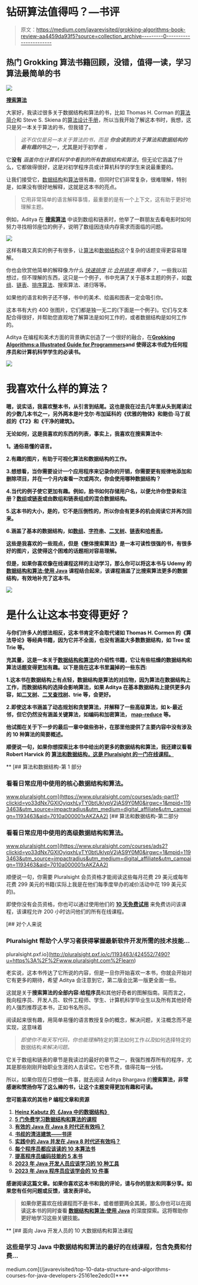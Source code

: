 # 钻研算法值得吗？—书评

> 原文：<https://medium.com/javarevisited/grokking-algorithms-book-review-aa4459da93f5?source=collection_archive---------0----------------------->

## 热门 Grokking 算法书籍回顾，没错，值得一读，学习算法最简单的书

[![](img/abc162deac5c6f66c9c031a001cf4fbb.png)](https://www.amazon.com/Grokking-Algorithms-illustrated-programmers-curious/dp/1617292230/?tag=javamysqlanta-20)

[**搜索算法**](https://www.amazon.com/Grokking-Algorithms-illustrated-programmers-curious/dp/1617292230/?tag=javamysqlanta-20)

大家好，我读过很多关于数据结构和算法的书，比如 Thomas H. Corman 的[算法简介](http://www.amazon.com/dp/0072970545/?tag=javamysqlanta-20)和 Steve S. Skiena 的[算法设计手册](http://www.amazon.com/Algorithm-Design-Manual-Steven-Skiena/dp/1849967202?tag=javamysqlanta-20)，所以当我开始了解这本书时，我想，这只是另一本关于算法的书，但我错了。

> *这不仅仅是另一本关于算法的书，而是* ***你会读到的关于算法和数据结构的最有趣的*书之一，尤其是对于初学者** *。*

它**没有** *涵盖你在计算机科学中看到的所有数据结构和算法*，但无论它涵盖了什么，它都做得很好，这是对初学程序员或计算机科学的学生来说最重要的。

让我们接受它，[数据结构](https://medium.freecodecamp.org/these-are-the-best-free-courses-to-learn-data-structures-and-algorithms-in-depth-4d52f0d6b35a)和[算法](https://dev.to/javinpaul/10-data-structure-algorithms-sql-and-java-courses-to-crack-any-programming-job-interview-11f6)很有趣，但同时它们非常复杂，很难理解，特别是，如果没有很好地解释，这就是这本书的亮点。

> 它用非常简单的语言解释事情，最重要的是有一个上下文，这有助于更好地理解主题。

例如，Aditya 在 [**搜索算法**](https://www.amazon.com/Grokking-Algorithms-illustrated-programmers-curious/dp/1617292230/?tag=javamysqlanta-20) 中谈到数组和链表时，他举了一群朋友去看电影时如何努力寻找相邻座位的例子，说明了数组因连续内存需求而面临的问题。

[![](img/95538649f11fb1f708424fc51d3f4134.png)](https://www.amazon.com/Grokking-Algorithms-illustrated-programmers-curious/dp/1617292230/?tag=javamysqlanta-20)

这样有趣又真实的例子有很多，让[算法](http://www.java67.com/2019/02/top-10-free-algorithms-and-data.html)和[数据结构](https://hackernoon.com/10-data-structure-algorithms-and-programming-courses-to-crack-any-coding-interview-e1c50b30b927)这个复杂的话题变得更容易理解。

你也会欣赏他简单的解释像*为什么* [*快速排序*](https://javarevisited.blogspot.com/2014/08/quicksort-sorting-algorithm-in-java-in-place-example.html) *比* [*合并排序*](http://www.java67.com/2018/03/mergesort-in-java-algorithm-example-and.html) *用得多？*，一些我以前想过，但不理解的东西，这只是一个例子，书中充满了关于基本主题的例子，如[数组](http://www.java67.com/2015/07/array-concepts-interview-questions-answers-java.html)、[链表](https://javarevisited.blogspot.com/2017/07/top-10-linked-list-coding-questions-and.html)、[排序算法](https://javarevisited.blogspot.com/2019/04/top-20-searching-and-sorting-algorithms-interview-questions.html)、搜索算法、递归等等。

如果他的语言和例子还不够，书中的美术、绘画和图表一定会吸引你。

这本书有大约 400 张图片，它们都是独一无二的(下面是一个例子)。它们与文本配合得很好，并帮助您直观地了解算法是如何工作的，或者数据结构是如何工作的。

Aditya 在编程和美术方面的背景确实创造了一个很好的融合，在[**Grokking Algorithms:a Illustrated Guide for Programmers**](https://www.amazon.com/Grokking-Algorithms-illustrated-programmers-curious/dp/1617292230/?tag=javamysqlanta-20)**and 使得这本书成为任何程序员和计算机科学学生的必读书。**

**[![](img/98e3f277344b8d654ed3f96748a7f5f1.png)](https://www.amazon.com/Grokking-Algorithms-illustrated-programmers-curious/dp/1617292230/?tag=javamysqlanta-20)**

# **我喜欢什么样的算法？**

**嗯，说实话，我喜欢整本书，从引言到结尾。这也是我在过去几年里从头到尾读过的少数几本书之一，另外两本是叶戈尔·布加延科的《优雅的物体》和鲍伯·马丁叔叔的《T2》和《干净的建筑》。**

**无论如何，这是我喜欢的东西的列表，事实上，我喜欢在搜索算法中:**

****1。通俗易懂的语言。****

**2.有趣的图片，有助于可视化算法和数据结构的工作。**

**3.想想看，当你需要设计一个应用程序来记录你的开销，你需要更有规律地添加和删除项目，并在一个月内查看一次或两次，你会使用哪种数据结构？**

**4.当代的例子使它更加有趣。例如，脸书如何存储用户名，以便允许你登录和注册？[数组](https://dev.to/javinpaul/50-data-structure-and-algorithms-problems-from-coding-interviews-4lh2)或[链表](https://hackernoon.com/50-data-structure-and-algorithms-interview-questions-for-programmers-b4b1ac61f5b0)或由数组和链表组成的混合数据结构。**

**5.这本书的大小，是的，它不是压倒性的，所以你会有更多的机会阅读它并再次回来。**

**6.涵盖了基本的数据结构，如[数组](http://www.java67.com/2015/07/array-concepts-interview-questions-answers-java.html)、[字符串](https://dev.to/javinpaul/top-20-string-coding-problems-from-programming-job-interviews-493m)、[二叉树](https://hackernoon.com/50-data-structure-and-algorithms-interview-questions-for-programmers-b4b1ac61f5b0)、[链表](https://javarevisited.blogspot.com/2017/07/top-10-linked-list-coding-questions-and.html)和[哈希表](https://javarevisited.blogspot.com/2016/01/how-does-java-hashmap-or-linkedhahsmap-handles.html#axzz5paOZUJMR)。**

**这些是我喜欢的一些观点，但是《整体搜索算法》是一本可读性很强的书，有很多好的图片，这使得这个困难的话题相对容易理解。**

**但是，如果你喜欢像在线课程这样的主动学习，那么你可以将这本书与 Udemy 的 [**数据结构和算法:使用 Java**](https://click.linksynergy.com/fs-bin/click?id=JVFxdTr9V80&subid=0&offerid=323058.1&type=10&tmpid=14538&RD_PARM1=https%3A%2F%2Fwww.udemy.com%2Fdata-structures-and-algorithms-deep-dive-using-java%2F) 课程结合起来，该课程涵盖了比搜索算法更多的数据结构，有效地补充了这本书。**

**[![](img/93d97482f06415b18ea0799d6fe96ad0.png)](https://click.linksynergy.com/fs-bin/click?id=JVFxdTr9V80&subid=0&offerid=323058.1&type=10&tmpid=14538&RD_PARM1=https%3A%2F%2Fwww.udemy.com%2Fdata-structures-and-algorithms-deep-dive-using-java%2F)**

# **是什么让这本书变得更好？**

**与你们许多人的想法相反，这本书肯定不会取代诸如 Thomas H. Cormen 的《算法导论》等经典书籍，因为它并不全面，也没有涵盖大多数数据结构，如 Tree 或 Trie 等。**

**充其量，这是一本关于[数据结构和算法](https://hackernoon.com/50-data-structure-and-algorithms-interview-questions-for-programmers-b4b1ac61f5b0)的介绍性书籍，它让有些枯燥的数据结构和算法话题变得更加有趣。以下是我在这本书里漏掉的一些东西:**

**1.这本书在数据结构上有点轻，数据结构是算法的对应物，因为算法在数据结构上工作，而数据结构的选择会影响算法，如果 Aditya 在基本数据结构上提供更多内容，如[二叉树](http://www.java67.com/2017/05/binary-tree-post-order-traversal-in-java-without-recursion.html)、[二叉查找树](http://javarevisited.blogspot.sg/2015/10/how-to-implement-binary-search-tree-in-java-example.html#axzz4wnEtnNB3)、trie 等，会更好。**

**2.即使这本书涵盖了动态规划和贪婪算法，并解释了一些高级算法，如 k-最近邻，但它仍然没有涵盖关键算法，如编码和加密算法， [map-reduce](http://www.java67.com/2016/09/map-reduce-example-java8.html) 等。**

**他试图在关于下一步的最后一章中做些弥补，在那里他提供了主要内容中没有涉及的 10 种算法的简要概述。**

**顺便说一句，如果你想探索比本书中给出的更多的数据结构和算法，我还建议看看 Robert Harvick 的 [**算法和数据结构，这是 Pluralsight 的一门在线课程。**](https://pluralsight.pxf.io/c/1193463/424552/7490?u=https%3A%2F%2Fwww.pluralsight.com%2Fcourses%2Fads-part1)**

**[](https://www.pluralsight.com/courses/ads-part1?clickid=yo33dNx7GXIOyjqxhLyTY0btUklypV2jAS9Y0M0&irgwc=1&mpid=1193463&utm_source=impactradius&utm_medium=digital_affiliate&utm_campaign=1193463&aid=7010a000001xAKZAA2) [## 算法和数据结构-第 1 部分

### 看看日常应用中使用的核心数据结构和算法。

www.pluralsight.com](https://www.pluralsight.com/courses/ads-part1?clickid=yo33dNx7GXIOyjqxhLyTY0btUklypV2jAS9Y0M0&irgwc=1&mpid=1193463&utm_source=impactradius&utm_medium=digital_affiliate&utm_campaign=1193463&aid=7010a000001xAKZAA2) [](https://www.pluralsight.com/courses/ads2?clickid=yo33dNx7GXIOyjqxhLyTY0btUklypV2jAS9Y0M0&irgwc=1&mpid=1193463&utm_source=impactradius&utm_medium=digital_affiliate&utm_campaign=1193463&aid=7010a000001xAKZAA2) [## 算法和数据结构-第二部分

### 看看日常应用中使用的高级数据结构和算法。

www.pluralsight.com](https://www.pluralsight.com/courses/ads2?clickid=yo33dNx7GXIOyjqxhLyTY0btUklypV2jAS9Y0M0&irgwc=1&mpid=1193463&utm_source=impactradius&utm_medium=digital_affiliate&utm_campaign=1193463&aid=7010a000001xAKZAA2) 

顺便说一句，你需要 Pluralsight 会员资格才能阅读这些每月花费 29 美元或每年花费 299 美元的书籍(实际上我是在他们每季度举办的减价活动中花 199 美元买的)。

即使你没有会员资格，你也可以通过使用他们的 [**10 天免费试用**](http://pluralsight.pxf.io/c/1193463/424552/7490?u=https%3A%2F%2Fwww.pluralsight.com%2Flearn) 来免费访问该课程，该课程允许 200 小时访问他们的所有在线课程。

[](http://pluralsight.pxf.io/c/1193463/424552/7490?u=https%3A%2F%2Fwww.pluralsight.com%2Flearn) [## 对个人来说

### Pluralsight 帮助个人学习者获得掌握最新软件开发所需的技术技能…

pluralsight.pxf.io](http://pluralsight.pxf.io/c/1193463/424552/7490?u=https%3A%2F%2Fwww.pluralsight.com%2Flearn) 

老实说，这本书传达了它所说的内容，但是一旦你开始喜欢一本书，你就会开始对它有更多的期待，希望 Aditya 会注意到它，第二版会比第一版更全面一些。

这就是关于**搜索算法的全部内容:给程序员**和其他好奇者的图解指南。简而言之，我向程序员、开发人员、软件工程师、学生、计算机科学毕业生以及所有其他好奇的人强烈推荐这本书，正如书名所示。

阅读起来很有趣，用简单易懂的语言教授复杂的概念，解决问题，关注概念而不是实现，这意味着

> *即使你不每天写代码，你也能理解*特定的算法如何工作*以及*如何选择特定的数据结构*来解决问题。*

它关于数组和链表的章节是我读过的最好的章节之一，我强烈推荐所有的程序，尤其是那些刚刚开始职业生涯的人去读它。它也不贵，值得花每一分钱。

所以，如果你现在只想做一件事，就去阅读 Aditya Bhargava 的[](https://www.amazon.com/Grokking-Algorithms-illustrated-programmers-curious/dp/1617292230/?tag=javamysqlanta-20)**搜索算法，非常感谢和赞扬你写了这么棒的书，让这个主题变得更加有趣和可读。**

**您可能喜欢的其他 P **编程文章和资源****

1.  **[Heinz Kabutz 的《Java 中的数据结构》](https://learning.javaspecialists.eu/courses/data-structures?affcode=92815_johrd7r8)**
2.  **[5 门免费学习数据结构和算法的课程](https://javarevisited.blogspot.com/2018/01/top-5-free-data-structure-and-algorithm-courses-java--c-programmers.html)**
3.  **[有效的 Java 在 Java 8 时代还有效吗？](http://javarevisited.blogspot.sg/2017/06/is-joshua-blochs-effective-java-still-valid-in-the-era-of-java-8.html)**
4.  **[书叔的清洁建筑——书评](http://javarevisited.blogspot.sg/2017/09/clean-architecture-by-uncle-bob-martin.html)**
5.  **[实践中的 Java 并发在 Java 8 时代还有效吗？](http://javarevisited.blogspot.sg/2016/12/is-java-concurrency-in-practice-still-relevant-in-era-of-java8.html)**
6.  **[每个程序员都应该读的 10 本算法书](http://www.java67.com/2015/09/top-10-algorithm-books-every-programmer-read-learn.html)**
7.  **[提高程序员编码技能的 5 本书](http://www.java67.com/2016/02/5-books-to-improve-coding-skills-of.html)**
8.  **[2023 年 Java 开发人员应该学习的 10 种工具](http://www.java67.com/2018/04/10-tools-java-developers-should-learn.html)**
9.  **[2023 年 Java 程序员应该学会的 10 件事](https://javarevisited.blogspot.com/2017/12/10-things-java-programmers-should-learn.html#axzz5atl0BngO)**

**感谢阅读这篇文章。如果你喜欢这本书和我的评论，请与你的朋友和同事分享。如果您有任何问题或反馈，请发表评论。**

> **如果你更喜欢在线课程而不是书本，或者想要两全其美，那么你也可以在阅读这本书的同时查看 [**数据结构和算法:使用 Java**](https://click.linksynergy.com/fs-bin/click?id=JVFxdTr9V80&subid=0&offerid=323058.1&type=10&tmpid=14538&RD_PARM1=https%3A%2F%2Fwww.udemy.com%2Fdata-structures-and-algorithms-deep-dive-using-java%2F) 的深度探索。这将帮助你更好地学习这些关键技能。**

**[](/javarevisited/top-10-data-structure-and-algorithms-courses-for-java-developers-25161ee2edc0) [## 面向 Java 开发人员的 10 大数据结构和算法课程

### 这些是学习 Java 中数据结构和算法的最好的在线课程，包含免费和付费…

medium.com](/javarevisited/top-10-data-structure-and-algorithms-courses-for-java-developers-25161ee2edc0)****